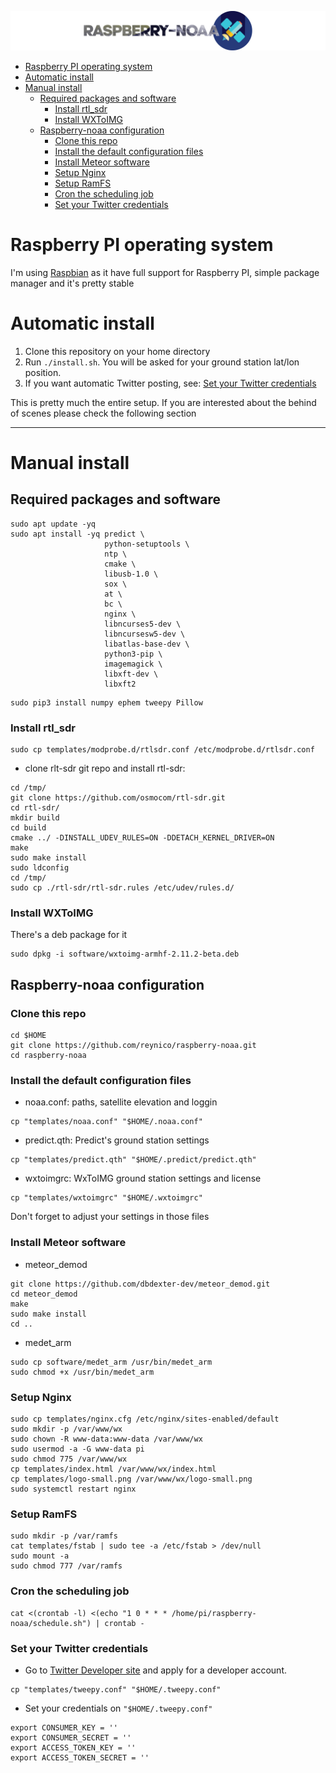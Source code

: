 ![Raspberry NOAA](header.png)

- [Raspberry PI operating system](#raspberry-pi-operating-system)
- [Automatic install](#automatic-install)
- [Manual install](#manual-install)
  - [Required packages and software](#required-packages-and-software)
    - [Install rtl_sdr](#install-rtl_sdr)
    - [Install WXToIMG](#install-wxtoimg)
  - [Raspberry-noaa configuration](#raspberry-noaa-configuration)
    - [Clone this repo](#clone-this-repo)
    - [Install the default configuration files](#install-the-default-configuration-files)
    - [Install Meteor software](#install-meteor-software)
    - [Setup Nginx](#setup-nginx)
    - [Setup RamFS](#setup-ramfs)
    - [Cron the scheduling job](#cron-the-scheduling-job)
    - [Set your Twitter credentials](#set-your-twitter-credentials)

# Raspberry PI operating system
I'm using [Raspbian](https://www.raspberrypi.org/downloads/raspbian/) as it have full support for Raspberry PI, simple package manager and it's pretty stable

# Automatic install
1. Clone this repository on your home directory
2. Run `./install.sh`. You will be asked for your ground station lat/lon position.
3. If you want automatic Twitter posting, see: [Set your Twitter credentials](#set-your-twitter-credentials)


This is pretty much the entire setup. If you are interested about the behind of scenes please check the following section

---


# Manual install

## Required packages and software

```
sudo apt update -yq
sudo apt install -yq predict \
                     python-setuptools \
                     ntp \
                     cmake \
                     libusb-1.0 \
                     sox \
                     at \
                     bc \
                     nginx \
                     libncurses5-dev \
                     libncursesw5-dev \
                     libatlas-base-dev \
                     python3-pip \
                     imagemagick \
                     libxft-dev \
                     libxft2
``` 

```
sudo pip3 install numpy ephem tweepy Pillow
```

### Install rtl_sdr
```
sudo cp templates/modprobe.d/rtlsdr.conf /etc/modprobe.d/rtlsdr.conf
```

- clone rlt-sdr git repo and install rtl-sdr:
```
cd /tmp/
git clone https://github.com/osmocom/rtl-sdr.git
cd rtl-sdr/
mkdir build
cd build
cmake ../ -DINSTALL_UDEV_RULES=ON -DDETACH_KERNEL_DRIVER=ON
make
sudo make install
sudo ldconfig
cd /tmp/
sudo cp ./rtl-sdr/rtl-sdr.rules /etc/udev/rules.d/
```

### Install WXToIMG
There's a deb package for it
```
sudo dpkg -i software/wxtoimg-armhf-2.11.2-beta.deb
```

## Raspberry-noaa configuration
### Clone this repo
```
cd $HOME
git clone https://github.com/reynico/raspberry-noaa.git
cd raspberry-noaa
```

### Install the default configuration files
- noaa.conf: paths, satellite elevation and loggin 
```
cp "templates/noaa.conf" "$HOME/.noaa.conf"
```

- predict.qth: Predict's ground station settings
```
cp "templates/predict.qth" "$HOME/.predict/predict.qth"
```

- wxtoimgrc: WxToIMG ground station settings and license
```
cp "templates/wxtoimgrc" "$HOME/.wxtoimgrc"
```

Don't forget to adjust your settings in those files

### Install Meteor software
- meteor_demod
```
git clone https://github.com/dbdexter-dev/meteor_demod.git
cd meteor_demod
make
sudo make install
cd ..
```

- medet_arm
```
sudo cp software/medet_arm /usr/bin/medet_arm
sudo chmod +x /usr/bin/medet_arm
```

### Setup Nginx
```
sudo cp templates/nginx.cfg /etc/nginx/sites-enabled/default
sudo mkdir -p /var/www/wx
sudo chown -R www-data:www-data /var/www/wx
sudo usermod -a -G www-data pi
sudo chmod 775 /var/www/wx
cp templates/index.html /var/www/wx/index.html
cp templates/logo-small.png /var/www/wx/logo-small.png
sudo systemctl restart nginx
```

### Setup RamFS
```
sudo mkdir -p /var/ramfs
cat templates/fstab | sudo tee -a /etc/fstab > /dev/null
sudo mount -a
sudo chmod 777 /var/ramfs
```

### Cron the scheduling job
```
cat <(crontab -l) <(echo "1 0 * * * /home/pi/raspberry-noaa/schedule.sh") | crontab -
```

### Set your Twitter credentials
- Go to [Twitter Developer site](http://developer.twitter.com/) and apply for a developer account.
```
cp "templates/tweepy.conf" "$HOME/.tweepy.conf"
```
- Set your credentials on `"$HOME/.tweepy.conf"`
```
export CONSUMER_KEY = ''
export CONSUMER_SECRET = ''
export ACCESS_TOKEN_KEY = ''
export ACCESS_TOKEN_SECRET = ''
```

